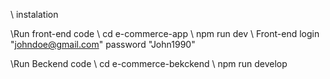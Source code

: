 \\ instalation

\\Run front-end code
\\ cd e-commerce-app
\\ npm run dev
\\ Front-end login "johndoe@gmail.com" password "John1990"

\\Run Beckend code
\\ cd e-commerce-bekckend
\\ npm run develop
